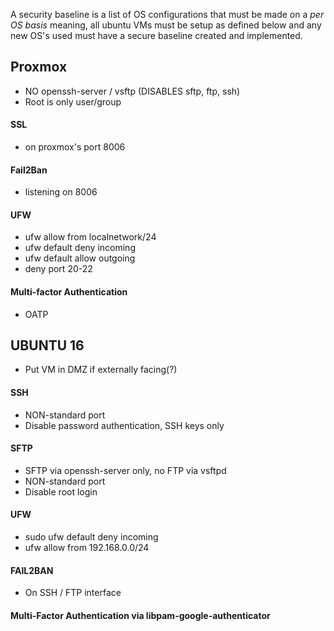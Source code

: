 A security baseline is a list of OS configurations that must be made on a *per OS basis* meaning, all ubuntu VMs must be setup as defined below and any new OS's used must have a secure baseline created and implemented.
 
## Proxmox
* NO openssh-server / vsftp (DISABLES sftp, ftp, ssh)
* Root is only user/group
#### SSL
* on proxmox's port 8006
#### Fail2Ban
* listening on 8006
#### UFW
* ufw allow from localnetwork/24
* ufw default deny incoming
* ufw default allow outgoing
* deny port 20-22
#### Multi-factor Authentication
* OATP



## UBUNTU 16
* Put VM in DMZ if externally facing(?)
 #### SSH
* NON-standard port
* Disable password authentication, SSH keys only
#### SFTP
* SFTP via openssh-server only, no FTP via vsftpd
* NON-standard port
* Disable root login
#### UFW
* sudo ufw default deny incoming
* ufw allow from 192.168.0.0/24
#### FAIL2BAN
* On SSH / FTP interface
#### Multi-Factor Authentication via libpam-google-authenticator


